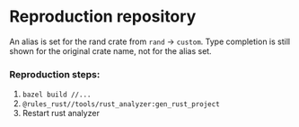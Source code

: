 # Reproduction repository

An alias is set for the rand crate from `rand` -> `custom`.
Type completion is still shown for the original crate name, not for the alias set.

### Reproduction steps:
1. `bazel build //...`
2. `@rules_rust//tools/rust_analyzer:gen_rust_project`
3. Restart rust analyzer
